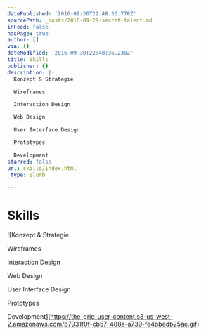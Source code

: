 ```yaml
---
datePublished: '2016-09-30T22:48:36.778Z'
sourcePath: _posts/2016-09-29-secret-talent.md
inFeed: false
hasPage: true
author: []
via: {}
dateModified: '2016-09-30T22:48:36.230Z'
title: Skills
publisher: {}
description: |-
  Konzept & Strategie

  Wireframes

  Interaction Design

  Web Design

  User Interface Design

  Prototypes

  Development
starred: false
url: skills/index.html
_type: Blurb

---
```

# Skills
![Konzept & Strategie

Wireframes

Interaction Design

Web Design

User Interface Design

Prototypes

Development](https://the-grid-user-content.s3-us-west-2.amazonaws.com/b7931f0f-cb57-488a-a739-fe4bbedb25ae.gif)